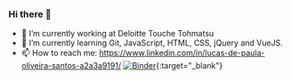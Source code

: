 ### Hi there 👋

- 🔭 I’m currently working at Deloitte Touche Tohmatsu
- 🌱 I’m currently learning Git, JavaScript, HTML, CSS, jQuery and VueJS.
- 📫 How to reach me: https://www.linkedin.com/in/lucas-de-paula-oliveira-santos-a2a3a9191/
[![Binder](https://mybinder.org/badge_logo.svg)](https://mybinder.org/v2/gh/storopoli/ciencia-de-dados/main?filepath=notebooks%2FAula_Especial_Python.ipynb){:target="_blank"}
